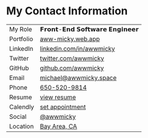 # My Contact Information

<table>
<tbody>
  <tr>
    <td>My Role</td>
    <td>𝗙𝗿𝗼𝗻𝘁-𝗘𝗻𝗱 𝗦𝗼𝗳𝘁𝘄𝗮𝗿𝗲 𝗘𝗻𝗴𝗶𝗻𝗲𝗲𝗿</td>
  </tr>
  <tr>
    <td>Portfolio</td>
    <td><a 
      target="_blank"
      href="https://rebrand.ly/michael-fred-alvarez__portfolio"
    >aww-micky.web.app
    </a></td>
  </tr>
  <tr>
    <td>LinkedIn</td>
    <td><a 
      target="_blank"
      href="https://linkedin.com/in/awwmicky"
    >linkedin.com/in/awwmicky
    </a></td>
  </tr>
  <tr>
    <td>Twitter</td>
    <td><a 
      target="_blank"
      href="https://twitter.com/awwmicky"
    >twitter.com/awwmicky
    </a></td>
  </tr>
  <tr>
    <td>GitHub</td>
    <td><a 
      target="_blank"
      href="https://github.com/awwmicky"
    >github.com/awwmicky
    </a></td>
  </tr>
  <tr>
    <td>Email</td>
    <td><a 
      target="_self"
      href="mailto:michael@awwmicky.space"
    >michael@awwmicky.space
    </a></td>
  </tr>
  <tr>
    <td>Phone</td>
    <td><a 
      target="_self"
      href="https://rebrand.ly/michael-fred-alvarez__phone"
    >650-520-9814
    </a></td>
  </tr>
  <tr>
    <td>Resume</td>
    <td><a 
      target="_blank"
      rel="noopener noreferrer"
      href="https://rebrand.ly/michael-fred-alvarez__resume"
    >view resume
    </a></td>
  </tr>
  <tr>
    <td>Calendly</td>
    <td><a 
      target="_blank" 
      rel="noopener noreferrer"
      href="https://calendly.com/michael-fred-alvarez/session"
    >set appointment
    </a></td>
  </tr>
  <tr>
    <td>Social</td>
    <td><a 
      target="_blank" 
      rel="noopener noreferrer"
      href="https://rebrand.ly/michael-fred-alvarez__social"
    >@awwmicky
    </a></td>
  </tr>
  <tr>
    <td>Location</td>
    <td><a 
      target="_blank" 
      rel="noopener noreferrer"
      href="https://google.com/maps/place/Bay+Area,+CA"
    >Bay Area, CA
    </a></td>
  </tr>
</tbody>
</table>